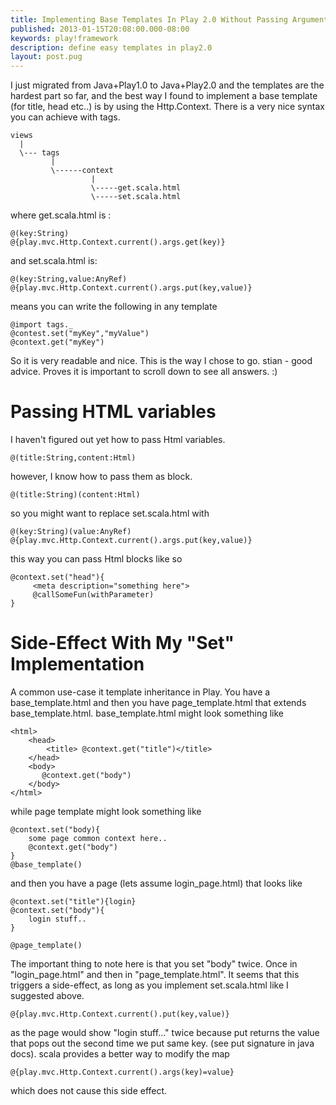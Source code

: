 ```yaml
---
title: Implementing Base Templates In Play 2.0 Without Passing Arguments
published: 2013-01-15T20:08:00.000-08:00
keywords: play!framework
description: define easy templates in play2.0
layout: post.pug
---
```


I just migrated from Java+Play1.0 to Java+Play2.0 and the templates are the hardest part so far, and the best way I found to implement a base template (for title, head etc..) is by using the Http.Context. There is a very nice syntax you can achieve with tags.

```
views  
  |  
  \--- tags  
         |  
         \------context  
                  |  
                  \-----get.scala.html  
                  \-----set.scala.html  
```

where get.scala.html is :

```
@(key:String)  
@{play.mvc.Http.Context.current().args.get(key)}  
```

and set.scala.html is:

```
@(key:String,value:AnyRef)  
@{play.mvc.Http.Context.current().args.put(key,value)}  
```

means you can write the following in any template

```
@import tags._  
@contest.set("myKey","myValue")  
@context.get("myKey")  
```

So it is very readable and nice. This is the way I chose to go. stian - good advice. Proves it is important to scroll down to see all answers. :)

# Passing HTML variables

I haven't figured out yet how to pass Html variables.

```
@(title:String,content:Html)  
```

however, I know how to pass them as block.

```
@(title:String)(content:Html)  
```

so you might want to replace set.scala.html with

```
@(key:String)(value:AnyRef)  
@{play.mvc.Http.Context.current().args.put(key,value)}  
````

this way you can pass Html blocks like so

```
@context.set("head"){   
     <meta description="something here">   
     @callSomeFun(withParameter)  
}  
```

# Side-Effect With My "Set" Implementation

A common use-case it template inheritance in Play. You have a base_template.html and then you have page_template.html that extends base_template.html. base_template.html might look something like

```
<html>
    <head>
        <title> @context.get("title")</title>
    </head>
    <body>
       @context.get("body")
    </body>
</html>
```

while page template might look something like

```
@context.set("body){  
    some page common context here..   
    @context.get("body")  
}  
@base_template()  
```

and then you have a page (lets assume login_page.html) that looks like

```
@context.set("title"){login}  
@context.set("body"){  
    login stuff..
}

@page_template()  
```

The important thing to note here is that you set "body" twice. Once in "login_page.html" and then in "page_template.html". It seems that this triggers a side-effect, as long as you implement set.scala.html like I suggested above.

```
@{play.mvc.Http.Context.current().put(key,value)}  
```

as the page would show "login stuff..." twice because put returns the value that pops out the second time we put same key. (see put signature in java docs). scala provides a better way to modify the map

```
@{play.mvc.Http.Context.current().args(key)=value}  
```

which does not cause this side effect.